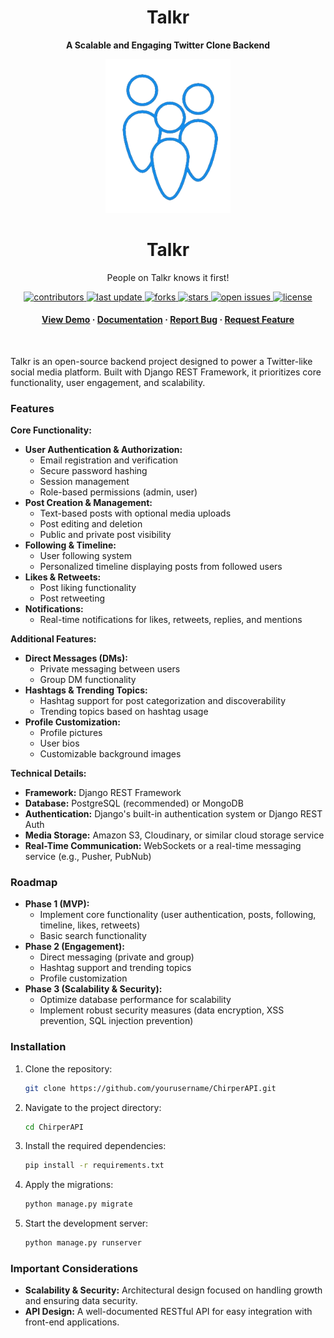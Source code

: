 
<center>
 <h1> Talkr </h1>
 <b> A Scalable and Engaging Twitter Clone Backend </b>

</center>

<a name="readme-top"></a>

<div align="center">

  <img src="https://github.com/IMperiumX/logos/blob/main/Talkr/logo.png?raw=true" alt="logo" width="200" height="auto" />
  <h1>Talkr</h1>

  <p>
    People on Talkr knows it first!
  </p>

<!-- Badges -->
<p>
  <a href="https://github.com/ImperiumX/talkr/graphs/contributors">
    <img src="https://img.shields.io/github/contributors/ImperiumX/talkr" alt="contributors" />
  </a>
  <a href="">
    <img src="https://img.shields.io/github/last-commit/ImperiumX/talkr" alt="last update" />
  </a>
  <a href="https://github.com/ImperiumX/talkr/network/members">
    <img src="https://img.shields.io/github/forks/ImperiumX/talkr" alt="forks" />
  </a>
  <a href="https://github.com/ImperiumX/talkr/stargazers">
    <img src="https://img.shields.io/github/stars/ImperiumX/talkr" alt="stars" />
  </a>
  <a href="https://github.com/ImperiumX/talkr/issues/">
    <img src="https://img.shields.io/github/issues/ImperiumX/talkr" alt="open issues" />
  </a>
  <a href="https://github.com/ImperiumX/talkr/blob/master/LICENSE">
    <img src="https://img.shields.io/github/license/ImperiumX/talkr.svg" alt="license" />
  </a>
</p>

<h4>
    <a href="https://github.com/ImperiumX/talkr/">View Demo</a>
  <span> · </span>
    <a href="https://github.com/ImperiumX/talkr">Documentation</a>
  <span> · </span>
    <a href="https://github.com/ImperiumX/talkr/issues/">Report Bug</a>
  <span> · </span>
    <a href="https://github.com/ImperiumX/talkr/issues/">Request Feature</a>
  </h4>

</div>

<br/>

Talkr is an open-source backend project designed to power a Twitter-like social media platform. Built with Django REST Framework, it prioritizes core functionality, user engagement, and scalability.

### Features

  **Core Functionality:**

  * **User Authentication & Authorization:**
    * Email registration and verification
    * Secure password hashing
    * Session management
    * Role-based permissions (admin, user)
  * **Post Creation & Management:**
    * Text-based posts with optional media uploads
    * Post editing and deletion
    * Public and private post visibility
  * **Following & Timeline:**
    * User following system
    * Personalized timeline displaying posts from followed users
  * **Likes & Retweets:**
    * Post liking functionality
    * Post retweeting
  * **Notifications:**
    * Real-time notifications for likes, retweets, replies, and mentions

  **Additional Features:**

  * **Direct Messages (DMs):**
    * Private messaging between users
    * Group DM functionality
  * **Hashtags & Trending Topics:**
    * Hashtag support for post categorization and discoverability
    * Trending topics based on hashtag usage
  * **Profile Customization:**
    * Profile pictures
    * User bios
    * Customizable background images

  **Technical Details:**

  * **Framework:** Django REST Framework
  * **Database:** PostgreSQL (recommended) or MongoDB
  * **Authentication:** Django's built-in authentication system or Django REST Auth
  * **Media Storage:** Amazon S3, Cloudinary, or similar cloud storage service
  * **Real-Time Communication:** WebSockets or a real-time messaging service (e.g., Pusher, PubNub)

### Roadmap

* **Phase 1 (MVP):**
  * Implement core functionality (user authentication, posts, following, timeline, likes, retweets)
  * Basic search functionality
* **Phase 2 (Engagement):**
  * Direct messaging (private and group)
  * Hashtag support and trending topics
  * Profile customization
* **Phase 3 (Scalability & Security):**
  * Optimize database performance for scalability
  * Implement robust security measures (data encryption, XSS prevention, SQL injection prevention)

### Installation

1. Clone the repository:

   ```bash
   git clone https://github.com/yourusername/ChirperAPI.git
   ```

2. Navigate to the project directory:

   ```bash
   cd ChirperAPI
   ```

3. Install the required dependencies:

   ```bash
   pip install -r requirements.txt
   ```

4. Apply the migrations:

   ```bash
   python manage.py migrate
   ```

5. Start the development server:

   ```bash
   python manage.py runserver
   ```

### Important Considerations

* **Scalability & Security:** Architectural design focused on handling growth and ensuring data security.
* **API Design:** A well-documented RESTful API for easy integration with front-end applications.
